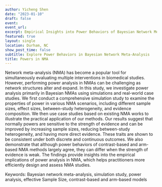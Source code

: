 ```yaml
---
author: Yicheng Shen
date: "2023-01-10"
draft: false
event: 
event_url: 
excerpt: Empirical Insights into Power Behaviors of Bayesian Network Meta-Analysis with Simulation Studies and Real World Applications
featured: true
layout: single
location: Durham, NC
show_post_time: false
subtitle: Explore Power Behaviors in Bayesian Network Meta-Analysis
title: Powers in NMA
---
```


Network meta-analysis (NMA) has become a popular tool for simultaneously evaluating multiple interventions in biomedical studies. However, performing power analysis in NMAs can be challenging as network structures alter and expand. In this study, we investigate power analysis primarily in Bayesian NMAs using simulations and real-world case studies. We first conduct a comprehensive simulation study to examine the properties of power in various NMA scenarios, including different sample sizes, effect sizes, between-study heterogeneity, and evidence composition. We then use case studies based on existing NMA works to illustrate the practical application of our methods. Our results suggest that normally powers are sensitive to the strength of evidence and can be improved by increasing sample sizes, reducing between-study heterogeneity, and having more direct evidence. These traits are shown to be consistent under both discrete and continuous outcomes. We also demonstrate that although power behaviors of contrast-based and arm-based NMA methods largely agree, they can differ when the strength of evidence is weak. The findings provide insights into the empirical implications of power analysis in NMA, which helps practitioners more efficiently design and assess NMA studies.


Keywords: Bayesian network meta-analysis, simulation study, power analysis, effective Sample Size, contrast-based and arm-based models
